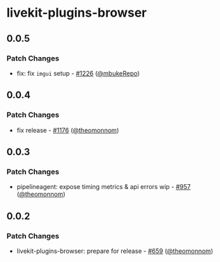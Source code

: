 # livekit-plugins-browser

## 0.0.5

### Patch Changes

- fix: fix `imgui` setup - [#1226](https://github.com/livekit/agents/pull/1226) ([@mbukeRepo](https://github.com/mbukeRepo))

## 0.0.4

### Patch Changes

- fix release - [#1176](https://github.com/livekit/agents/pull/1176) ([@theomonnom](https://github.com/theomonnom))

## 0.0.3

### Patch Changes

- pipelineagent: expose timing metrics & api errors wip - [#957](https://github.com/livekit/agents/pull/957) ([@theomonnom](https://github.com/theomonnom))

## 0.0.2

### Patch Changes

- livekit-plugins-browser: prepare for release - [#659](https://github.com/livekit/agents/pull/659) ([@theomonnom](https://github.com/theomonnom))

